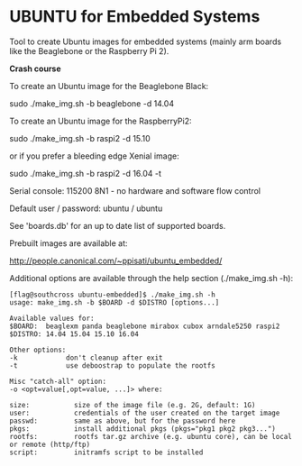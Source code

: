# UBUNTU for Embedded Systems

Tool to create Ubuntu images for embedded systems (mainly arm boards like the Beaglebone or the Raspberry Pi 2).

**Crash course**

To create an Ubuntu image for the Beaglebone Black:

sudo ./make_img.sh -b beaglebone -d 14.04

To create an Ubuntu image for the RaspberryPi2:

sudo ./make_img.sh -b raspi2 -d 15.10

or if you prefer a bleeding edge Xenial image:

sudo ./make_img.sh -b raspi2 -d 16.04 -t

Serial console: 115200 8N1 - no hardware and software flow control 

Default user / password: ubuntu / ubuntu

See 'boards.db' for an up to date list of supported boards.

Prebuilt images are available at:

http://people.canonical.com/~ppisati/ubuntu_embedded/

Additional options are available through the help section (./make_img.sh -h):

```
[flag@southcross ubuntu-embedded]$ ./make_img.sh -h
usage: make_img.sh -b $BOARD -d $DISTRO [options...]

Available values for:
$BOARD:  beaglexm panda beaglebone mirabox cubox arndale5250 raspi2
$DISTRO: 14.04 15.04 15.10 16.04

Other options:
-k            don't cleanup after exit
-t            use deboostrap to populate the rootfs

Misc "catch-all" option:
-o <opt=value[,opt=value, ...]> where:

size:			size of the image file (e.g. 2G, default: 1G)
user:			credentials of the user created on the target image
passwd:			same as above, but for the password here
pkgs:			install additional pkgs (pkgs="pkg1 pkg2 pkg3...")
rootfs:			rootfs tar.gz archive (e.g. ubuntu core), can be local or remote (http/ftp)
script:			initramfs script to be installed
```
